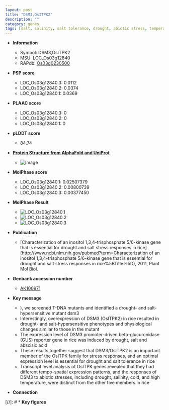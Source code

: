 ```yaml
---
layout: post
title: "DSM3,OsITPK2"
description: ""
category: genes
tags: [salt, salinity, salt tolerance, drought, abiotic stress, temperature]
---
```


* **Information**  
    + Symbol: DSM3,OsITPK2  
    + MSU: [LOC_Os03g12840](http://rice.plantbiology.msu.edu/cgi-bin/ORF_infopage.cgi?orf=LOC_Os03g12840)  
    + RAPdb: [Os03g0230500](http://rapdb.dna.affrc.go.jp/viewer/gbrowse_details/irgsp1?name=Os03g0230500)  

* **PSP score**  
    + LOC_Os03g12840.3: 0.0112 
    + LOC_Os03g12840.2: 0.0374 
    + LOC_Os03g12840.1: 0.0369 

* **PLAAC score**  
    + LOC_Os03g12840.3: 0 
    + LOC_Os03g12840.2: 0 
    + LOC_Os03g12840.1: 0 

* **pLDDT score**
    + 84.74

* **[Protein Structure from AlphaFold and UniProt](https://www.uniprot.org/uniprotkb/Q10PL5/entry#structure)**
    + ![image](https://ricepsp.github.io/images/Q1/AF-Q10PL5-F1.png)

* **MolPhase score**
    + LOC_Os03g12840.1: 0.02507379
    + LOC_Os03g12840.2: 0.00800739
    + LOC_Os03g12840.3: 0.00377450

* **MolPhase Result**
    + ![LOC_Os03g12840.1](https://304243504.github.io/Pictures/LOC_Os03g/LOC_Os03g12840.1.png)
    + ![LOC_Os03g12840.2](https://304243504.github.io/Pictures/LOC_Os03g/LOC_Os03g12840.2.png)
    + ![LOC_Os03g12840.3](https://304243504.github.io/Pictures/LOC_Os03g/LOC_Os03g12840.3.png)

* **Publication**  
    + [Characterization of an inositol 1,3,4-trisphosphate 5/6-kinase gene that is essential for drought and salt stress responses in rice](http://www.ncbi.nlm.nih.gov/pubmed?term=Characterization of an inositol 1,3,4-trisphosphate 5/6-kinase gene that is essential for drought and salt stress responses in rice%5BTitle%5D), 2011, Plant Mol Biol.

* **Genbank accession number**  
    + [AK100971](http://www.ncbi.nlm.nih.gov/nuccore/AK100971)

* **Key message**  
    + ), we screened T-DNA mutants and identified a drought- and salt-hypersensitive mutant dsm3
    + Interestingly, overexpression of DSM3 (OsITPK2) in rice resulted in drought- and salt-hypersensitive phenotypes and physiological changes similar to those in the mutant
    + The expression level of DSM3 promoter-driven beta-glucuronidase (GUS) reporter gene in rice was induced by drought, salt and abscisic acid
    + These results together suggest that DSM3/OsITPK2 is an important member of the OsITPK family for stress responses, and an optimal expression level is essential for drought and salt tolerance in rice
    + Transcript level analysis of OsITPK genes revealed that they had different tempo-spatial expression patterns, and the responses of DSM3 to abiotic stresses, including drought, salinity, cold, and high temperature, were distinct from the other five members in rice

* **Connection**  

[//]: # * **Key figures**  


